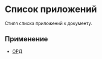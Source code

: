 # Список приложений

Стиля списка приложений к документу.

## Применение

- [ОРД](../../../../Шаблоны/ОРД/)
